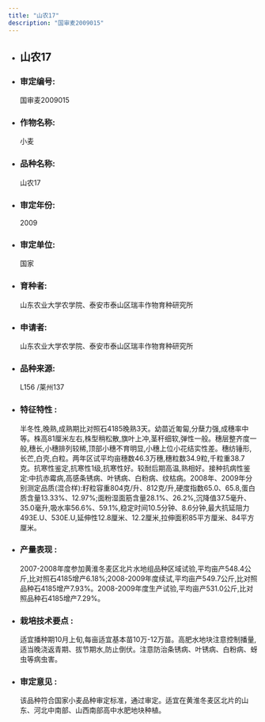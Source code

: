```yaml
---
title: "山农17"
description: "国审麦2009015"
---
```

* ## 山农17
* ###  审定编号:  
   国审麦2009015

*  ### 作物名称:  
   小麦

*   ###  品种名称: 
    山农17

*   ### 审定年份: 
    2009

*   ### 审定单位:  
    国家

*   ### 育种者:  
    山东农业大学农学院、泰安市泰山区瑞丰作物育种研究所

*   ### 申请者:  
    山东农业大学农学院、泰安市泰山区瑞丰作物育种研究所

*   ### 品种来源:  
    L156 /莱州137

*   ### 特征特性 : 
    半冬性,晚熟,成熟期比对照石4185晚熟3天。幼苗近匍匐,分蘖力强,成穗率中等。株高81厘米左右,株型稍松散,旗叶上冲,茎秆细软,弹性一般。穗层整齐度一般,穗长,小穗排列较稀,顶部小穗不育明显,小穗上位小花结实性差。穗纺锤形,长芒,白壳,白粒。两年区试平均亩穗数46.3万穗,穗粒数34.9粒,千粒重38.7克。抗寒性鉴定,抗寒性1级,抗寒性好。较耐后期高温,熟相好。接种抗病性鉴定:中抗赤霉病,高感条锈病、叶锈病、白粉病、纹枯病。2008年、2009年分别测定品质(混合样):籽粒容重804克/升、812克/升,硬度指数65.0、65.8,蛋白质含量13.33%、12.97%;面粉湿面筋含量28.1%、26.2%,沉降值37.5毫升、35.0毫升,吸水率56.6%、59.1%,稳定时间10.5分钟、8.6分钟,最大抗延阻力493E.U、530E.U,延伸性12.8厘米、12.2厘米,拉伸面积85平方厘米、84平方厘米。

*   ### 产量表现 : 
    2007-2008年度参加黄淮冬麦区北片水地组品种区域试验,平均亩产548.4公斤,比对照石4185增产6.18%;2008-2009年度续试,平均亩产549.7公斤,比对照品种石4185增产7.93%。2008-2009年度生产试验,平均亩产531.0公斤,比对照品种石4185增产7.29%。

*   ### 栽培技术要点 : 
    适宜播种期10月上旬,每亩适宜基本苗10万-12万苗。高肥水地块注意控制播量,适当晚浇返青期、拔节期水,防止倒伏。注意防治条锈病、叶锈病、白粉病、蚜虫等病虫害。

*   ### 审定意见 : 
    该品种符合国家小麦品种审定标准，通过审定。适宜在黄淮冬麦区北片的山东、河北中南部、山西南部高中水肥地块种植。
